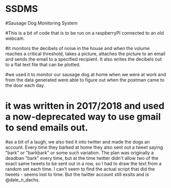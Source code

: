 # SSDMS
#Sausage Dog Monitoring System

#This is a bit of code that is to be run on a raspberryPI connected to an old webcam. 

#it monitors the decibels of noise in the house and when the volume reaches a critical threshold, takes a picture, attaches the picture to an email and sends the email to a specified recipient. It also writes the decibels out to a flat text file that can be plotted.

#we used it to monitor our sausage dog at home when we were at work and from the data generated were able to figure out when the postman came to the door each day.


# it was written in 2017/2018 and used a now-deprecated way to use gmail to send emails out. 

#as a bit of a laugh, we also tied it into twitter and made the dogs an account. Every time they barked at home they also sent out a tweet saying "bark" or "barkbark" or some such variation. The plan was originally a deadban "bark" every time, but at the time twitter didn't allow two of the exact same tweets to be sent out in a row, so I had to draw the text from a random set each time. I can't seem to find the actual script that did the tweets - seems lost to time. But the twitter account still exsits and is @dale_n_dachs.
